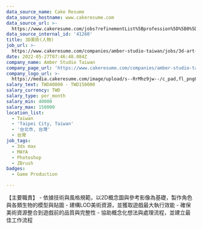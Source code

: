 ```yaml
---
data_source_name: Cake Resume
data_source_hostname: www.cakeresume.com
data_source_url: >-
  https://www.cakeresume.com/jobs?refinementList%5Bprofession%5D%5B0%5D=game-production&range%5Bsalary_range%5D%5Bmin%5D=1000000
data_source_internal_id: '41260'
title: 3D美術(人物)
job_url: >-
  https://www.cakeresume.com/companies/amber-studio-taiwan/jobs/3d-art-characters
date: 2022-05-27T07:46:48.084Z
company_name: Amber Studio Taiwan
company_page_url: 'https://www.cakeresume.com/companies/amber-studio-taiwan'
company_logo_url: >-
  https://media.cakeresume.com/image/upload/s--RrMhz9jw--/c_pad,fl_png8,h_200,w_200/v1649659123/bdqntuwfjixsarlepnno.png
salary_text: TWD40000 - TWD150000
salary_currency: TWD
salary_type: per_month
salary_min: 40000
salary_max: 150000
location_list:
  - Taiwan
  - 'Taipei City, Taiwan'
  - '台北市, 台灣'
  - 台灣
job_tags:
  - 3ds max
  - MAYA
  - Photoshop
  - ZBrush
badges:
  - Game Production

---
```


【主要職責】 - 依據技術與風格規範，以2D概念圖與參考影像為基礎，製作角色與各類生物的模型與貼圖 - 建構LOD美術資源，並獲取遊戲最大執行效能 - 確保美術資源整合到遊戲前的品質與完整性 - 協助概念化想法與處理流程，並建立最佳工作流程